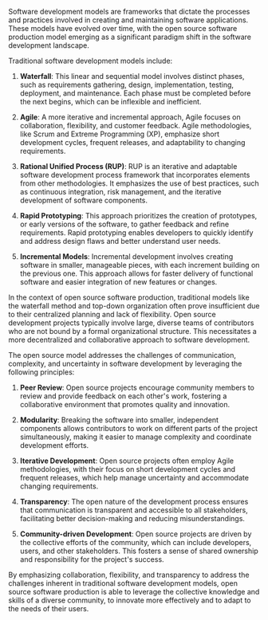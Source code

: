 Software development models are frameworks that dictate the processes and practices involved in creating and maintaining software applications. These models have evolved over time, with the open source software production model emerging as a significant paradigm shift in the software development landscape.

Traditional software development models include:

1. **Waterfall**: This linear and sequential model involves distinct phases, such as requirements gathering, design, implementation, testing, deployment, and maintenance. Each phase must be completed before the next begins, which can be inflexible and inefficient.

2. **Agile**: A more iterative and incremental approach, Agile focuses on collaboration, flexibility, and customer feedback. Agile methodologies, like Scrum and Extreme Programming (XP), emphasize short development cycles, frequent releases, and adaptability to changing requirements.

3. **Rational Unified Process (RUP)**: RUP is an iterative and adaptable software development process framework that incorporates elements from other methodologies. It emphasizes the use of best practices, such as continuous integration, risk management, and the iterative development of software components.

4. **Rapid Prototyping**: This approach prioritizes the creation of prototypes, or early versions of the software, to gather feedback and refine requirements. Rapid prototyping enables developers to quickly identify and address design flaws and better understand user needs.

5. **Incremental Models**: Incremental development involves creating software in smaller, manageable pieces, with each increment building on the previous one. This approach allows for faster delivery of functional software and easier integration of new features or changes.

In the context of open source software production, traditional models like the waterfall method and top-down organization often prove insufficient due to their centralized planning and lack of flexibility. Open source development projects typically involve large, diverse teams of contributors who are not bound by a formal organizational structure. This necessitates a more decentralized and collaborative approach to software development.

The open source model addresses the challenges of communication, complexity, and uncertainty in software development by leveraging the following principles:

1. **Peer Review**: Open source projects encourage community members to review and provide feedback on each other's work, fostering a collaborative environment that promotes quality and innovation.

2. **Modularity**: Breaking the software into smaller, independent components allows contributors to work on different parts of the project simultaneously, making it easier to manage complexity and coordinate development efforts.

3. **Iterative Development**: Open source projects often employ Agile methodologies, with their focus on short development cycles and frequent releases, which help manage uncertainty and accommodate changing requirements.

4. **Transparency**: The open nature of the development process ensures that communication is transparent and accessible to all stakeholders, facilitating better decision-making and reducing misunderstandings.

5. **Community-driven Development**: Open source projects are driven by the collective efforts of the community, which can include developers, users, and other stakeholders. This fosters a sense of shared ownership and responsibility for the project's success.

By emphasizing collaboration, flexibility, and transparency to address the challenges inherent in traditional software development models, open source software production is able to leverage the collective knowledge and skills of a diverse community, to innovate more effectively and to adapt to the needs of their users.

<!-- Keywords -->

<!-- /Keywords -->
